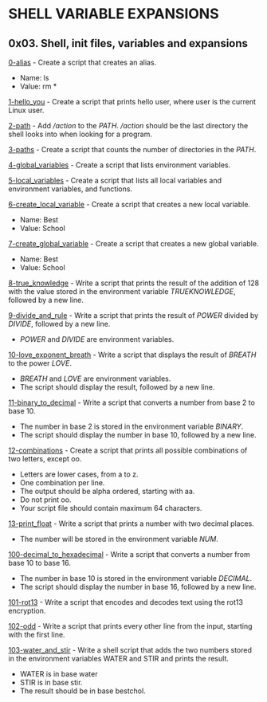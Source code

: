 
# SHELL VARIABLE EXPANSIONS

## 0x03. Shell, init files, variables and expansions

[0-alias](./0-alias) - Create a script that creates an alias.
- Name: ls
- Value: rm *

[1-hello_you](./1-hello_you) - Create a script that prints hello user, where user is the current Linux user.

[2-path](./2-path) - Add */action* to the *PATH*. */action* should be the last directory the shell looks into when looking for a program.

[3-paths](./3-paths) - Create a script that counts the number of directories in the *PATH*.

[4-global_variables](./4-global_variables) - Create a script that lists environment variables.

[5-local_variables](./5-local_variables) - Create a script that lists all local variables and environment variables, and functions.

[6-create_local_variable](./6-create_local_variable) - Create a script that creates a new local variable.
- Name: Best
- Value: School

[7-create_global_variable](./7-create_global_variable) - Create a script that creates a new global variable.
- Name: Best
- Value: School

[8-true_knowledge](./8-true_knowledge) - Write a script that prints the result of the addition of 128 with the value stored in the environment variable *TRUEKNOWLEDGE*, followed by a new line.

[9-divide_and_rule](./9-divide_and_rule) - Write a script that prints the result of *POWER* divided by *DIVIDE*, followed by a new line.
- *POWER* and *DIVIDE* are environment variables.

[10-love_exponent_breath](./10-love_exponent_breath) - Write a script that displays the result of *BREATH* to the power *LOVE*.
- *BREATH* and *LOVE* are environment variables.
- The script should display the result, followed by a new line.

[11-binary_to_decimal](./11-binary_to_decimal) - Write a script that converts a number from base 2 to base 10.
- The number in base 2 is stored in the environment variable *BINARY*.
- The script should display the number in base 10, followed by a new line.

[12-combinations](./12-combinations) - Create a script that prints all possible combinations of two letters, except oo.
- Letters are lower cases, from a to z.
- One combination per line.
- The output should be alpha ordered, starting with aa.
- Do not print oo.
- Your script file should contain maximum 64 characters.

[13-print_float](./13-print_float) - Write a script that prints a number with two decimal places.
- The number will be stored in the environment variable *NUM*.

[100-decimal_to_hexadecimal](./100-decimal_to_hexadecimal) - Write a script that converts a number from base 10 to base 16.
- The number in base 10 is stored in the environment variable *DECIMAL*.
- The script should display the number in base 16, followed by a new line.

[101-rot13](./101-rot13) - Write a script that encodes and decodes text using the rot13 encryption.

[102-odd](./102-odd) - Write a script that prints every other line from the input, starting with the first line.

[103-water_and_stir](./103-water_and_stir) - Write a shell script that adds the two numbers stored in the environment variables WATER and STIR and prints the result.
- WATER is in base water
- STIR is in base stir.
- The result should be in base bestchol.
